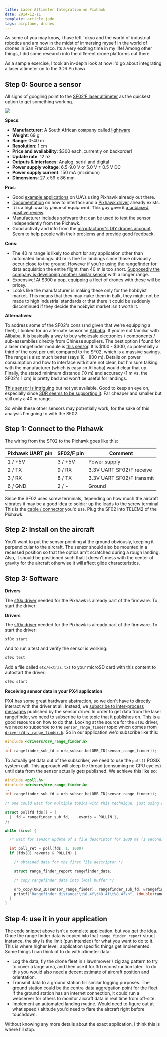 ```yaml
---
title: Laser Altimeter Integration on Pixhawk
date: 2014-12-11
template: article.jade
tags: airplane, drones
---
```


As some of you may know, I have left Tokyo and the world of industrial robotics and am now in the midst of immersing myself in the world of drones in San Francisco. Its a very exciting time in my life! Among other things, I did some research into the different drone platforms out there.

As a sample exercise, I took an in-depth look at how I'd go about integrating a laser altimeter on to the 3DR Pixhawk.

## Step 0: Source a sensor

All signs of googling point to the [SF02/F laser altimeter](http://www.lightware.co.za/shop/en/lrf-modules/7-sf02f.html) as the quickest option to get something working.

<div class="media-container">

<img src="https://pixhawk.org/_media/peripherals/sf02_f_laser_rangefinder_pixhawk_wiring.jpg?w=600&tok=605f64">

</div>

**Specs**:

- **Manufacturer**: A South African company called [lightware](http://www.lightware.co.za/shop/en/)
- **Weight**: 69 g
- **Range**: 0-40 m
- **Resolution**: 1 cm
- **Price and availability**: $300 each, currently on backorder!
- **Update rate**: 12 hz
- **Outputs & interfaces**: Analog, serial and digital
- **Power supply voltage**: 6.5-9.0 V or 5.0 V ± 0.5 V DC
- **Power supply current**: 150 mA (maximum)
- **Dimensions**: 27 x 59 x 86 mm

**Pros**:

- Good [example applications](https://pixhawk.org/platforms/planes/phantom_fpv_flying_wing#px4_fmu_build_log) on UAVs using Pixhawk already out there.
- [Documentation](https://pixhawk.org/peripherals/rangefinder) on how to interface and a [Pixhawk driver](https://github.com/PX4/Firmware/tree/master/src/drivers/sf0x) already exists.
- It is a high quality piece of equipment. This guy gave it [a unbiased, positive review](http://diydrones.com/profiles/blogs/sf02-laser-altimeter-review).
- Manufacturer includes [software](http://www.lightware.co.za/shop/en/content/8-software) that can be used to test the sensor independently from the Pixhawk.
- Good activity and info from the [manufacturer's DIY drones account](http://diydrones.com/profile/LaserDeveloper). Seem to help people with their problems and provide good feedback.

**Cons**:

- The 40 m range is likely too short for any application other than automated landings. 40 m is fine for landings since those obviously occur close to the ground. However if you're using the rangefinder for data acquisition the entire flight, then 40 m is too short. [Supposedly the company is developing another similar sensor](http://diydrones.com/forum/topics/looking-for-new-technology-1?commentId=705844%3AComment%3A1761627&xg_source=activity) with a longer range.
- Expensive! At $300 a pop, equipping a fleet of drones with these will be pricey.
- Looks like the manufacturer is making these only for the hobbyist market. This means that they may make them in bulk, they might not be made to high industrial standards or that there it could be suddenly discontinued if they decide the hobbyist market isn't worth it.

**Alternatives**:

To address some of the SF02's cons (and given that we're equipping a fleet), I looked for an alternate sensor on [Alibaba](http://www.alibaba.com/). If you're not familiar with Alibaba, it is basically a way to buy wholesale electronics / components / sub-assemblies directly from Chinese suppliers. The best option I found for a laser rangefinder module is [this sensor](http://www.alibaba.com/product-detail/rangefinder-module_713054756.html). It is $100 - $300, so potentially a third of the cost per unit compared to the SF02, which is a massive savings. The range is also much better (says 10 - 800 m). Details on power consumption and how to interface with it are not clear, but I'm sure talking with the manufacturer (which is easy on Alibaba) would clear that up. Finally, the stated minimum distance (10 m) and accuracy (1 m vs. the SF02's 1 cm) is pretty bad and won't be useful for landings.

[This sensor is intriguing](http://www.dragoninnovation.com/projects/32-lidar-lite-by-pulsedlight) but not yet available. Good to keep an eye on, especially since [3DR seems to be supporting it](https://store.3drobotics.com/products/lidar-lite/). Far cheaper and smaller but still only a 40 m range.

So while these other sensors may potentially work, for the sake of this analysis I'm going to with the SF02.

## Step 1: Connect to the Pixhawk


The wiring from the SF02 to the Pixhawk goes like this:


<table class="table table-striped table-bordered">
<thead>
<tr>
<th>Pixhawk <span class="caps">UART</span> pin</th>
<th><span class="caps">SF02</span>/F pin</th>
<th>Comment </th>
</tr>
</thead>
<tbody>
<tr>
<td> 1 / +5V</td>
<td>3 / +5V</td>
<td>Power supply </td>
</tr>
<tr>
<td> 2 / <span class="caps">TX</span></td>
<td>9 / <span class="caps">RX</span></td>
<td>3.3V <span class="caps">UART</span> <span class="caps">SF02</span>/F receive </td>
</tr>
<tr>
<td> 3 / <span class="caps">RX</span></td>
<td>8 / <span class="caps">TX</span></td>
<td>3.3V <span class="caps">UART</span> <span class="caps">SF02</span>/F transmit </td>
</tr>
<tr>
<td> 6 / <span class="caps">GND</span></td>
<td>2 / -</td>
<td>Ground </td>
</tr>
</tbody>
</table>

Since the SF02 uses screw terminals, depending on how much the aircraft vibrates it may be a good idea to soldier up the leads to the screw terminal. This is the [cable / connector](https://store.3drobotics.com/products/df13-6-position-connector-45-cm) you'd use. Plug the SF02 into TELEM2 of the Pixhawk.

## Step 2: Install on the aircraft

You'll want to put the sensor pointing at the ground obviously, keeping it perpendicular to the aircraft. The sensor should also be mounted in a recessed position so that the optics arn't scratched during a rough landing. Also, it should be positioned such that it doesn't mess with the center of gravity for the aircraft otherwise it will affect glide characteristics.

## Step 3: Software

**Drivers**

The [sf0x driver](https://github.com/PX4/Firmware/tree/master/src/drivers/sf0x) needed for the Pixhawk is already part of the firmware. To start the driver:

**Drivers**

The [sf0x driver](https://github.com/PX4/Firmware/tree/master/src/drivers/sf0x) needed for the Pixhawk is already part of the firmware. To start the driver:

```bash
sf0x start
```

And to run a test and verify the sensor is working:

```bash
sf0x test
```

Add a file called `etc/extras.txt` to your microSD card with this content to autostart the driver:

```bash
sf0x start
```

**Receiving sensor data in your PX4 application**

PX4 has some great hardware abstraction, so we don't have to directly interact with the driver at all. Instead, we [subscribe to inter-process messages](http://pixhawk.org/dev/px4_simple_app#step_5subscribing_sensor_data) published by the sensor driver. In order to get data from the laser rangefinder, we need to subscribe to the topic that it publishes on. [This](http://pixhawk.org/dev/shared_object_communication) is a good resource on how to do that. Looking at the source for the `sf0x` driver, we need to subscribe to the `sensor_range_finder` topic which comes from [`drivers/drv_range_finder.h`](https://github.com/PX4/Firmware/blob/master/src/drivers/drv_range_finder.h). So in our application we'd subscribe like this:

```c
#include <drivers/drv_range_finder.h>
..
int rangefinder_sub_fd = orb_subscribe(ORB_ID(sensor_range_finder));
```

To actually get data out of the subscriber, we need to use the `poll()` POSIX system call. This approach will sleep the thread (consuming no CPU cycles) until data from the sensor actually gets published. We achieve this like so:

```c
#include <poll.h>
#include <drivers/drv_range_finder.h>
..
int rangefinder_sub_fd = orb_subscribe(ORB_ID(sensor_range_finder));
 
/* one could wait for multiple topics with this technique, just using one here */

struct pollfd fds[] = {
  { .fd = rangefinder_sub_fd,   .events = POLLIN },
};
 
while (true) {

  /* wait for sensor update of 1 file descriptor for 1000 ms (1 second) */

  int poll_ret = poll(fds, 1, 1000);
  if (fds[0].revents & POLLIN) {

    /* obtained data for the first file descriptor */

    struct range_finder_report rangefinder_data;

    /* copy rangefinder data into local buffer */

    orb_copy(ORB_ID(sensor_range_finder), rangefinder_sub_fd, &rangefinder_data);
    printf("Rangefinder distance:\t%8.4f\t%8.4f\t%8.4f\n", (double)rangefinder_data.distance[0]);
  }
}
```

## Step 4: use it in your application

The code snippet above isn't a complete application, but you get the idea. Once the range finder data is copied into that `range_finder_report` struct instance, the sky is the limit (pun intended) for what you want to do to it. This is where higher level, application specific things get implemented. Some things I can think of to do with altimeter data:

- Log the data, fly the drone fleet in a lawnmower / zig zag pattern to try to cover a large area, and then use it for 3d reconstruction later. To do this you would also need a decent estimate of aircraft position and orientation.
- Transmit data to a ground station for similar logging purposes. The ground station could be the central data aggregation point for the fleet. If the ground station has an internet connection, it could run a webserver for others to monitor aircraft data in real time from off-site. 
- Implement an automated landing routine. Would need to figure out at what speed / altitude you'd need to flare the aircraft right before touchdown.

Without knowing any more details about the exact application, I think this is where I'll stop.
